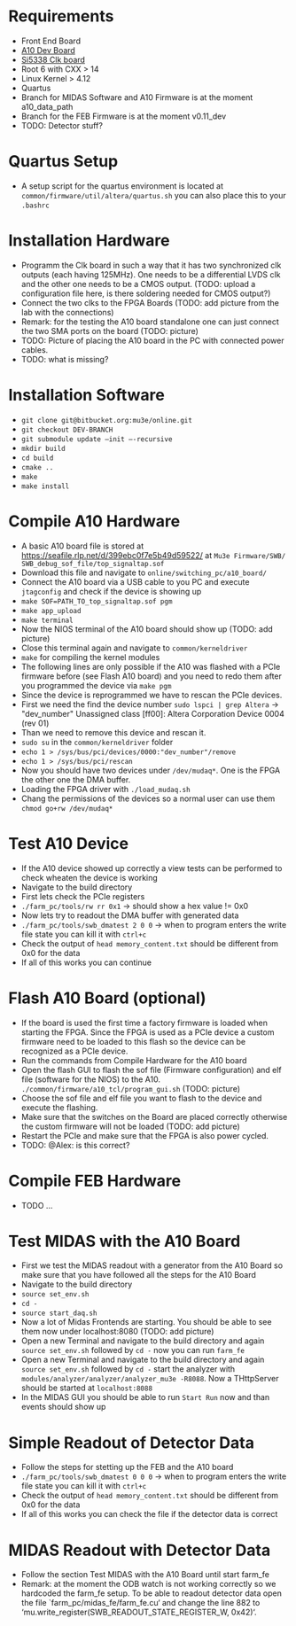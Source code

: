 # Requirements #
* Front End Board
* [A10 Dev Board](https://www.terasic.com.tw/cgi-bin/page/archive.pl?Language=English&CategoryNo=231&No=970#https://www.terasic.com.tw/attachment/archive/970/image/DE5a-Net_45d.jpg)
* [Si5338 Clk board](https://www.silabs.com/documents/public/user-guides/Si5338-EVB.pdf)
* Root 6 with CXX > 14
* Linux Kernel > 4.12
* Quartus
* Branch for MIDAS Software and A10 Firmware is at the moment a10_data_path
* Branch for the FEB Firmware is at the moment v0.11_dev
* TODO: Detector stuff?

# Quartus Setup #
* A setup script for the quartus environment is located at `common/firmware/util/altera/quartus.sh` you can also place this to your `.bashrc`

# Installation Hardware #
* Programm the Clk board in such a way that it has two synchronized clk outputs (each having 125MHz). One needs to be a differential LVDS clk and the other one needs to be a CMOS output.
(TODO: upload a configuration file here, is there soldering needed for CMOS output?)
* Connect the two clks to the FPGA Boards (TODO: add picture from the lab with the connections)
* Remark: for the testing the A10 board standalone one can just connect the two SMA ports on the board (TODO: picture)
* TODO: Picture of placing the A10 board in the PC with connected power cables.
* TODO: what is missing?


# Installation Software #
* `git clone git@bitbucket.org:mu3e/online.git`
* `git checkout DEV-BRANCH`
* `git submodule update —init —-recursive`
* `mkdir build`
* `cd build`
* `cmake ..`
* `make`
* `make install`

# Compile A10 Hardware #
* A basic A10 board file is stored at https://seafile.rlp.net/d/399ebc0f7e5b49d59522/ at `Mu3e Firmware/SWB/ SWB_debug_sof_file/top_signaltap.sof`
* Download this file and navigate to `online/switching_pc/a10_board/`
* Connect the A10 board via a USB cable to you PC and execute `jtagconfig` and check if the device is showing up
* `make SOF=PATH_TO_top_signaltap.sof pgm`
* `make app_upload`
* `make terminal`
* Now the NIOS terminal of the A10 board should show up (TODO: add picture)
* Close this terminal again and navigate to `common/kerneldriver`
* `make` for compiling the kernel modules
* The following lines are only possible if the A10 was flashed with a PCIe firmware before (see Flash A10 board) and you need to redo them after you programmed the device via `make pgm`
* Since the device is reprogrammed we have to rescan the PCIe devices.
* First we need the find the device number `sudo lspci | grep Altera` -> "dev_number" Unassigned class [ff00]: Altera Corporation Device 0004 (rev 01) 
* Than we need to remove this device and rescan it.
* `sudo su` in the `common/kerneldriver` folder
* `echo 1 > /sys/bus/pci/devices/0000:"dev_number"/remove`
* `echo 1 > /sys/bus/pci/rescan`
* Now you should have two devices under `/dev/mudaq*`. One is the FPGA the other one the DMA buffer.
* Loading the FPGA driver with `./load_mudaq.sh`
* Chang the permissions of the devices so a normal user can use them `chmod go+rw /dev/mudaq*`

# Test A10 Device #
* If the A10 device showed up correctly a view tests can be performed to check wheaten the device is working
* Navigate to the build directory 
* First lets check the PCIe registers 
* `./farm_pc/tools/rw rr 0x1` -> should show a hex value != 0x0
* Now lets try to readout the DMA buffer with generated data
* `./farm_pc/tools/swb_dmatest 2 0 0` -> when to program enters the write file state you can kill it with `ctrl+c`
* Check the output of `head memory_content.txt` should be different from 0x0 for the data
* If all of this works you can continue 

# Flash A10 Board (optional) #
* If the board is used the first time a factory firmware is loaded when starting the FPGA. Since the FPGA is used as a PCIe device a custom firmware need to be loaded to this flash so the device can be recognized as a PCIe device.
* Run the commands from Compile Hardware for the A10 board
* Open the flash GUI to flash the sof file (Firmware configuration) and elf file (software for the NIOS) to the A10. `./common/firmware/a10_tcl/program_gui.sh` (TODO: picture)
* Choose the sof file and elf file you want to flash to the device and execute the flashing.
* Make sure that the switches on the Board are placed correctly otherwise the custom firmware will not be loaded (TODO: add picture)
* Restart the PCIe and make sure that the FPGA is also power cycled.
* TODO: @Alex: is this correct?

# Compile FEB Hardware #
* TODO ...

# Test MIDAS with the A10 Board #
* First we test the MIDAS readout with a generator from the A10 Board so make sure that you have followed all the steps for the A10 Board
* Navigate to the build directory
* `source set_env.sh`
* `cd -`
* `source start_daq.sh`
* Now a lot of Midas Frontends are starting. You should be able to see them now under localhost:8080
 (TODO: add picture)
* Open a new Terminal and navigate to the build directory and again `source set_env.sh` followed by `cd -` now you can run `farm_fe`
* Open a new Terminal and navigate to the build directory and again `source set_env.sh` followed by `cd -` start the analyzer with `modules/analyzer/analyzer/analyzer_mu3e -R8088`. Now a THttpServer should be started at `localhost:8088`
* In the MIDAS GUI you should be able to run `Start Run` now and than events should show up

# Simple Readout of Detector Data #
* Follow the steps for stetting up the FEB and the A10 board
* `./farm_pc/tools/swb_dmatest 0 0 0` -> when to program enters the write file state you can kill it with `ctrl+c`
* Check the output of `head memory_content.txt` should be different from 0x0 for the data
* If all of this works you can check the file if the detector data is correct

# MIDAS Readout with Detector Data #
* Follow the section Test MIDAS with the A10 Board until start farm_fe
* Remark: at the moment the ODB watch is not working correctly so we hardcoded the farm_fe setup. To be able to readout detector data open the file `farm_pc/midas_fe/farm_fe.cu‘ and change the line 882 to ‘mu.write_register(SWB_READOUT_STATE_REGISTER_W, 0x42)‘.